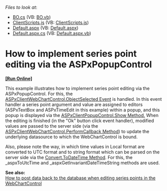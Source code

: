<!-- default file list -->
*Files to look at*:

* [BO.cs](./CS/WebSite/App_Code/BO.cs) (VB: [BO.vb](./VB/WebSite/App_Code/BO.vb))
* [ClientScripts.js](./CS/WebSite/ClientScripts.js) (VB: [ClientScripts.js](./VB/WebSite/ClientScripts.js))
* [Default.aspx](./CS/WebSite/Default.aspx) (VB: [Default.aspx](./VB/WebSite/Default.aspx))
* [Default.aspx.cs](./CS/WebSite/Default.aspx.cs) (VB: [Default.aspx.vb](./VB/WebSite/Default.aspx.vb))
<!-- default file list end -->
# How to implement series point editing via the ASPxPopupControl
<!-- run online -->
**[[Run Online]](https://codecentral.devexpress.com/e2996/)**
<!-- run online end -->


<p>This example illustrates how to implement series point editing via the ASPxPopupControl. For this, the <a href="http://documentation.devexpress.com/#XtraCharts/DevExpressXtraChartsWebScriptsASPxClientWebChartControl_ObjectSelectedtopic"><u>ASPxClientWebChartControl.ObjectSelected Event</u></a> is handled. In this event handler a series point argument and value are assigned to editors (ASPxTextBox and ASPxTimeEdit in this example) within a popup, and this popup is displayed via the <a href="http://documentation.devexpress.com/#AspNet/DevExpressWebASPxPopupControlScriptsASPxClientPopupControl_Showtopic"><u>ASPxClientPopupControl.Show Method</u></a><u>.</u> When the editing is finished (in the "Ok" button click event handler), modified values are passed to the server side (via the <a href="http://documentation.devexpress.com/#XtraCharts/DevExpressXtraChartsWebScriptsASPxClientWebChartControl_PerformCallbacktopic"><u>ASPxClientWebChartControl.PerformCallback Method</u></a>) to update the underlying datasource to which the WebChartControl is bound.</p><p>Also, please note the way, in which time values in Local format are converted to UTC format and to string format which can be parsed on the server side via the <a href="http://msdn.microsoft.com/en-us/library/9xk1h71t.aspx"><u>Convert.ToDateTime Method</u></a>. For this, the _aspxToUtcTime and _aspxGetInvariantDateTimeString methods are used.</p><p><strong>See also:</strong><br />
<a href="https://www.devexpress.com/Support/Center/p/E2466">How to post data back to the database when editing series points in the WebChartControl</a></p>

<br/>


